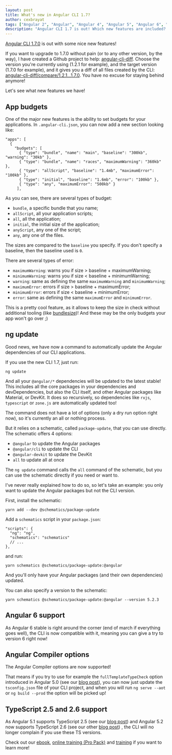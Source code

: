 ```yaml
---
layout: post
title: What's new in Angular CLI 1.7?
author: cexbrayat
tags: ["Angular 2", "Angular", "Angular 4", "Angular 5", "Angular 6", "Angular CLI"]
description: "Angular CLI 1.7 is out! Which new features are included? App budgets, ng update, Angular 6 support, TypeScript 2.5 and 2.6, and more!"
---
```


[Angular CLI 1.7.0](https://github.com/angular/angular-cli/releases/tag/v1.7.0) is out with some nice new features!

If you want to upgrade to 1.7.0 without pain (or to any other version, by the way), I have created a Github project to help: [angular-cli-diff](https://github.com/cexbrayat/angular-cli-diff). Choose the version you're currently using (1.2.1 for example), and the target version (1.7.0 for example), and it gives you a diff of all files created by the CLI: [angular-cli-diff/compare/1.2.1...1.7.0](https://github.com/cexbrayat/angular-cli-diff/compare/1.2.1...1.7.0). You have no excuse for staying behind anymore!

Let's see what new features we have!

## App budgets

One of the major new features is the ability to set budgets for your applications.
In `.angular-cli.json`, you can now add a new section looking like:

    "apps": [
      {
        "budgets": [
          { "type": "bundle", "name": "main", "baseline": "300kb", "warning": "30kb" },
          { "type": "bundle", "name": "races", "maximumWarning": "360kb" },
          { "type": "allScript", "baseline": "1.4mb", "maximumError": "100kb" },
          { "type": "initial", "baseline": "1.6mb", "error": "100kb" },
          { "type": "any", "maximumError": "500kb" }
         ],

As you can see, there are several types of budget:

- `bundle`, a specific bundle that you name;
- `allScript`, all your application scripts;
- `all`, all the application;
- `initial`, the initial size of the application;
- `anyScript`, any one of the script;
- `any`, any one of the files.

The sizes are compared to the `baseline` you specify.
If you don't specify a baseline, then the baseline used is `0`.

There are several types of error:

- `maximumWarning`: warns you if size > baseline + maximumWarning;
- `minimumWarning`: warns you if size < baseline + minimumWarning;
- `warning`: same as defining the same `maximumWarning` and `minimumWarning`;
- `maximumError`: errors if size > baseline + maximumError;
- `minimumError`: errors if size < baseline + minimumError;
- `error`: same as defining the same `maximumError` and `minimumError`.

This is a pretty cool feature, as it allows to keep the size in check without additional tooling
(like [bundlesize](https://github.com/siddharthkp/bundlesize))!
And these may be the only budgets your app won't go over ;)

## ng update

Good news, we have now a command to automatically update the Angular dependencies of our CLI applications.

If you use the new CLI 1.7, just run:

    ng update

And all your `@angular/*` dependencies will be updated to the latest stable!
This includes all the core packages in your dependencies and devDependencies,
but also the CLI itself, and other Angular packages like Material, or DevKit.
It does so recursively, so dependencies like `rxjs`,
`typescript` or `zone.js` are automatically updated too!

The command does not have a lot of options (only a dry run option right now),
so it's currently an all or nothing process.

But it relies on a schematic, called `package-update`, that you can use directly.
The schematic offers 4 options:
- `@angular` to update the Angular packages
- `@angular/cli` to update the CLI
- `@angular-devkit` to update the DevKit
- `all` to update all at once

The `ng update` command calls the `all` command of the schematic,
but you can use the schematic directly if you need or want to.

I've never really explained how to do so, so let's take an example:
you only want to update the Angular packages but not the CLI version.

First, install the schematic:

    yarn add --dev @schematics/package-update

Add a `schematics` script in your `package.json`:

    "scripts": {
      "ng": "ng",
      "schematics": "schematics"
      // ...
    },

and run:

    yarn schematics @schematics/package-update:@angular

And you'll only have your Angular packages (and their own dependencies) updated.

You can also specify a version to the schematic:

    yarn schematics @schematics/package-update:@angular --version 5.2.3

## Angular&nbsp;6 support

As Angular&nbsp;6 stable is right around the corner (end of march if everything goes well),
the CLI is now compatible with it, meaning you can give a try to version 6 right now!

## Angular Compiler options

The Angular Compiler options are now supported!

That means if you try to use for example the `fullTemplateTypeCheck` option
introduced in Angular&nbsp;5.0 (see our [blog post](/2017/11/02/what-is-new-angular-5/)),
you can now just update the `tsconfig.json` file of your CLI project,
and when you will run `ng serve --aot` or `ng build --prod` the option will be picked up!

## TypeScript 2.5 and 2.6 support

As Angular&nbsp;5.1 supports TypeScript&nbsp;2.5
(see our [blog post](/2017/12/07/what-is-new-angular-5.1/))
and Angular&nbsp;5.2 now supports TypeScript&nbsp;2.6
(see our other [blog post](/2018/01/11/what-is-new-angular-5.2/)) ,
the CLI will no longer complain if you use these TS versions.

Check out our [ebook](https://books.ninja-squad.com/angular), [online training (Pro Pack)](https://angular-exercises.ninja-squad.com/) and [training](http://ninja-squad.com/training/angular) if you want to learn more!

